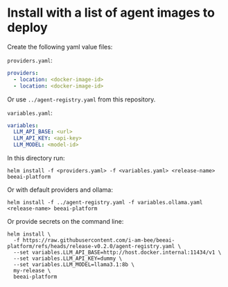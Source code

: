# Install with a list of agent images to deploy

Create the following yaml value files:

`providers.yaml`:

```yaml
providers:
  - location: <docker-image-id>
  - location: <docker-image-id>
```

Or use `../agent-registry.yaml` from this repository.

`variables.yaml`:

```yaml
variables:
  LLM_API_BASE: <url>
  LLM_API_KEY: <api-key>
  LLM_MODEL: <model-id>
```

In this directory run:

```shell
helm install -f <providers.yaml> -f <variables.yaml> <release-name> beeai-platform
```

Or with default providers and ollama:

```shell
helm install -f ../agent-registry.yaml -f variables.ollama.yaml <release-name> beeai-platform
```

Or provide secrets on the command line:
```shell
helm install \
  -f https://raw.githubusercontent.com/i-am-bee/beeai-platform/refs/heads/release-v0.2.0/agent-registry.yaml \
  --set variables.LLM_API_BASE=http://host.docker.internal:11434/v1 \
  --set variables.LLM_API_KEY=dummy \
  --set variables.LLM_MODEL=llama3.1:8b \
  my-release \
  beeai-platform
```
